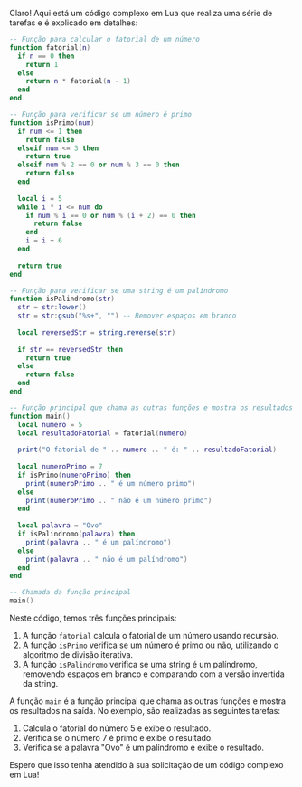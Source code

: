 Claro! Aqui está um código complexo em Lua que realiza uma série de tarefas e é explicado em detalhes:

```lua
-- Função para calcular o fatorial de um número
function fatorial(n)
  if n == 0 then
    return 1
  else
    return n * fatorial(n - 1)
  end
end

-- Função para verificar se um número é primo
function isPrimo(num)
  if num <= 1 then
    return false
  elseif num <= 3 then
    return true
  elseif num % 2 == 0 or num % 3 == 0 then
    return false
  end
  
  local i = 5
  while i * i <= num do
    if num % i == 0 or num % (i + 2) == 0 then
      return false
    end
    i = i + 6
  end
  
  return true
end

-- Função para verificar se uma string é um palíndromo
function isPalindromo(str)
  str = str:lower()
  str = str:gsub("%s+", "") -- Remover espaços em branco
  
  local reversedStr = string.reverse(str)
  
  if str == reversedStr then
    return true
  else
    return false
  end
end

-- Função principal que chama as outras funções e mostra os resultados
function main()
  local numero = 5
  local resultadoFatorial = fatorial(numero)
  
  print("O fatorial de " .. numero .. " é: " .. resultadoFatorial)
  
  local numeroPrimo = 7
  if isPrimo(numeroPrimo) then
    print(numeroPrimo .. " é um número primo")
  else
    print(numeroPrimo .. " não é um número primo")
  end
  
  local palavra = "Ovo"
  if isPalindromo(palavra) then
    print(palavra .. " é um palíndromo")
  else
    print(palavra .. " não é um palíndromo")
  end
end

-- Chamada da função principal
main()
```

Neste código, temos três funções principais:

1. A função `fatorial` calcula o fatorial de um número usando recursão.
2. A função `isPrimo` verifica se um número é primo ou não, utilizando o algoritmo de divisão iterativa.
3. A função `isPalindromo` verifica se uma string é um palíndromo, removendo espaços em branco e comparando com a versão invertida da string.

A função `main` é a função principal que chama as outras funções e mostra os resultados na saída. No exemplo, são realizadas as seguintes tarefas:

1. Calcula o fatorial do número 5 e exibe o resultado.
2. Verifica se o número 7 é primo e exibe o resultado.
3. Verifica se a palavra "Ovo" é um palíndromo e exibe o resultado.

Espero que isso tenha atendido à sua solicitação de um código complexo em Lua!